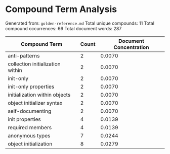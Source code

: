 # Compound Term Analysis

Generated from: `golden-reference.md`
Total unique compounds: 11
Total compound occurrences: 66
Total document words: 287

| Compound Term | Count | Document Concentration |
|---------------|-------|------------------------|
| anti-patterns | 2 | 0.0070 |
| collection initialization within | 2 | 0.0070 |
| init-only | 2 | 0.0070 |
| init-only properties | 2 | 0.0070 |
| initialization within objects | 2 | 0.0070 |
| object initializer syntax | 2 | 0.0070 |
| self-documenting | 2 | 0.0070 |
| init properties | 4 | 0.0139 |
| required members | 4 | 0.0139 |
| anonymous types | 7 | 0.0244 |
| object initialization | 8 | 0.0279 |
